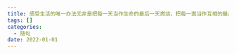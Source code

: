 ```yaml
---
title: 感受生活的唯一办法无非是把每一天当作生命的最后一天燃烧，把每一面当作互相的最后一面感激，然而可恨的是我能这样做却没这样做
tags: []
categories:
  - 随句
date: 2022-01-01
---
```

